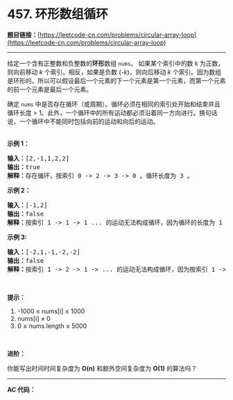 # 457. 环形数组循环

**题目链接：**[https://leetcode-cn.com/problems/circular-array-loop](https://leetcode-cn.com/problems/circular-array-loop)

---

<div class="content__1Y2H">
 <div class="notranslate">
  <p>给定一个含有正整数和负整数的<strong>环形</strong>数组&nbsp;<code>nums</code>。 如果某个索引中的数 <em>k</em>&nbsp;为正数，则向前移动 <em>k</em>&nbsp;个索引。相反，如果是负数 (<em>-k</em>)，则向后移动 <em>k</em>&nbsp;个索引。因为数组是环形的，所以可以假设最后一个元素的下一个元素是第一个元素，而第一个元素的前一个元素是最后一个元素。</p> 
  <p>确定 <code>nums</code>&nbsp;中是否存在循环（或周期）。循环必须在相同的索引处开始和结束并且循环长度 &gt; 1。此外，一个循环中的所有运动都必须沿着同一方向进行。换句话说，一个循环中不能同时包括向前的运动和向后的运动。<br> &nbsp;</p> 
  <p><strong>示例 1：</strong></p> 
  <pre class="language-text"><strong>输入：</strong>[2,-1,1,2,2]
<strong>输出：</strong>true
<strong>解释：</strong>存在循环，按索引 0 -&gt; 2 -&gt; 3 -&gt; 0 。循环长度为 3 。
</pre> 
  <p><strong>示例 2：</strong></p> 
  <pre class="language-text"><strong>输入：</strong>[-1,2]
<strong>输出：</strong>false
<strong>解释：</strong>按索引 1 -&gt; 1 -&gt; 1 ... 的运动无法构成循环，因为循环的长度为 1 。根据定义，循环的长度必须大于 1 。
</pre> 
  <p><strong>示例 3:</strong></p> 
  <pre class="language-text"><strong>输入：</strong>[-2,1,-1,-2,-2]
<strong>输出：</strong>false
<strong>解释：</strong>按索引 1 -&gt; 2 -&gt; 1 -&gt; ... 的运动无法构成循环，因为按索引 1 -&gt; 2 的运动是向前的运动，而按索引 2 -&gt; 1 的运动是向后的运动。一个循环中的所有运动都必须沿着同一方向进行。</pre> 
  <p>&nbsp;</p> 
  <p><strong>提示：</strong></p> 
  <ol> 
   <li>-1000 ≤&nbsp;nums[i] ≤&nbsp;1000</li> 
   <li>nums[i] ≠&nbsp;0</li> 
   <li>0 ≤&nbsp;nums.length ≤ 5000</li> 
  </ol> 
  <p>&nbsp;</p> 
  <p><strong>进阶：</strong></p> 
  <p>你能写出时间时间复杂度为 <strong>O(n)</strong>&nbsp;和额外空间复杂度为 <strong>O(1)</strong> 的算法吗？</p> 
 </div>
</div>

---

**AC 代码：**

```java

```